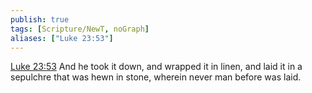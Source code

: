 ```yaml
---
publish: true
tags: [Scripture/NewT, noGraph]
aliases: ["Luke 23:53"]
---
```

[Luke 23:53](https://churchofjesuschrist.org/study/scriptures/nt/luke/23?lang=eng&id=p53#p53) And he took it down, and wrapped it in linen, and laid it in a sepulchre that was hewn in stone, wherein never man before was laid.
